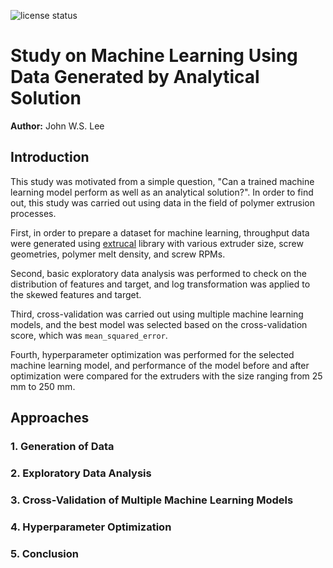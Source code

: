 ![license
status](https://img.shields.io/github/license/johnwslee/extrucal_machine-learning)

# Study on Machine Learning Using Data Generated by Analytical Solution

**Author:** John W.S. Lee

## Introduction

This study was motivated from a simple question, "Can a trained machine learning model perform as well as an analytical solution?". In order to find out, this study was carried out using data in the field of polymer extrusion processes. 

First, in order to prepare a dataset for machine learning, throughput data were generated using [extrucal](https://github.com/johnwslee/extrucal) library with various extruder size, screw geometries, polymer melt density, and screw RPMs.

Second, basic exploratory data analysis was performed to check on the distribution of features and target, and log transformation was applied to the skewed features and target.

Third, cross-validation was carried out using multiple machine learning models, and the best model was selected based on the cross-validation score, which was `mean_squared_error`.

Fourth, hyperparameter optimization was performed for the selected machine learning model, and performance of the model before and after optimization were compared for the extruders with the size ranging from 25 mm to 250 mm.

## Approaches

### 1. Generation of Data



### 2. Exploratory Data Analysis



### 3. Cross-Validation of Multiple Machine Learning Models




### 4. Hyperparameter Optimization




### 5. Conclusion


